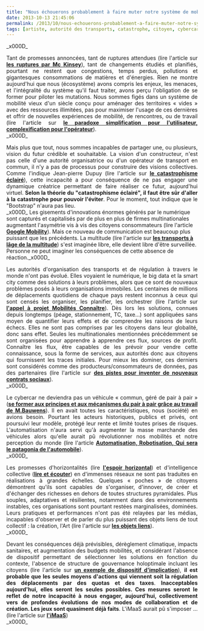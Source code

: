 ```yaml
---
title: "Nous échouerons probablement à faire muter notre système de mobilité"
date: 2013-10-13 21:45:06
permalink: /2013/10/nous-echouerons-probablement-a-faire-muter-notre-systeme-de-mobilite.html
tags: [artiste, autorité des transports, catastrophe, citoyen, cybercar, cygne noir, holoptisme, innovation, intelligence collective, multimodes, pensée complexe, Service de mobilité, surveillance]
---
```


<p style="margin-bottom: 0cm; text-align: justify;"></p>_x000D_
<p style="margin-bottom: 0cm; text-align: justify;">Tant de promesses annoncées, tant de ruptures attendues (lire l'article sur <a href="https://gabrielplassat.github.io/transportsdufutur/2013/07/les-technologies-en-rupture-dapres-mc-kinsey.html" target="_blank"><strong>les ruptures par Mc Kinsey</strong></a>), tant de changements étudiés et planifiés, pourtant ne restent que congestions, temps perdus, pollutions et gigantesques consommations de matières et d'énergies. Rien ne montre aujourd'hui que nous (écosystème) avons compris les enjeux, les menaces, et l'intégralité du système qu'il faut traiter, avons perçu l'obligation de se former pour piloter les mutations. Nous sommes figés dans un système de mobilité vieux d'un siècle conçu pour aménager des territoires « vides » avec des ressources illimitées, pas pour maximiser l'usage de ces dernières et offrir de nouvelles expériences de mobilité, de rencontres, ou de travail (lire l'article sur <a href="https://gabrielplassat.github.io/transportsdufutur/2013/06/bollore-implante-autolib-a-lyon-et-a-bordeaux-mobizen-etada-sassocient-pour-marier-location-et-autopartage-blablacar.html" target="_blank"><strong>le paradoxe simplification pour l'utilisateur, complexification pour l'opérateur</strong></a>).</p>_x000D_
<p style="margin-bottom: 0cm; text-align: justify;">Mais plus que tout, nous sommes incapables de partager une, ou plusieurs, vision du futur crédible et souhaitable. La vision d'un constructeur, n'est pas celle d'une autorité organisatrice ou d'un opérateur de transport en commun, il n'y a pas de processus pour construire des visions collectives. Comme l'indique Jean-pierre Dupuy (lire l'article sur <a href="https://gabrielplassat.github.io/transportsdufutur/2011/06/mobilites-et-catastrophisme-eclaire.html" target="_blank"><strong>le catastrophisme éclairé</strong></a>), cette incapacité a pour conséquence de ne pas engager une dynamique créatrice permettant de faire réaliser ce futur, aujourd'hui virtuel.<strong> Selon la théorie du "catastrophisme éclairé", il faut être sûr d'aller à la catastrophe pour pouvoir l'éviter</strong>. Pour le moment, tout indique que le "Bootstrap" n'aura pas lieu.</p>_x000D_
<!--more--> Les gisements d'innovations énormes générés par le numérique sont capturés et capitalisés par de plus en plus de firmes multinationales augmentant l'asymétrie vis à vis des citoyens consommateurs (lire l'article <a href="https://gabrielplassat.github.io/transportsdufutur/2013/08/google-mobility-in-the-race-to-get-you-around-cities-with-a-smartphone-and-a-credit-card-.html" target="_blank"><strong>Google Mobility</strong></a>). Mais ce nouveau de communication est beaucoup plus puissant que les précédents. La multitude (lire l'article sur <a href="https://gabrielplassat.github.io/transportsdufutur/2013/02/les-transports-a-lage-de-la-multitude.html" target="_blank"><strong>les transports à lâge de la multitude</strong></a>) s'est imaginée libre, elle devient libre d'être surveillée. Personne ne peut imaginer les conséquences de cette absence de réaction._x000D_
<p style="margin-bottom: 0cm; text-align: justify;">Les autorités d'organisation des transports et de régulation à travers le monde n'ont pas évolué. Elles voyaient le numérique, le big data et la smart city comme des solutions à leurs problèmes, alors que ce sont de nouveaux problèmes posés à leurs organisations immobiles. Les centaines de millions de déplacements quotidiens de chaque pays restent inconnus à ceux qui sont censés les organiser, les planifier, les orchestrer (lire l'article sur <a href="https://gabrielplassat.github.io/transportsdufutur/2013/06/appel-a-projet-mobilites-2013-connaitre-pour-mieux-agir.html" target="_blank"><strong>l'appel à projet Mobilités Connaître</strong></a>). Dès lors les solutions, connues depuis longtemps (péage, stationnement, TC, taxe...) sont appliquées sans moyen de quantifier leurs effets et de comprendre les raisons de leurs échecs. Elles ne sont pas comprises par les citoyens dans leur globalité, donc sans effet. Seules les multinationales mentionnées précédemment se sont organisées pour apprendre à apprendre ces flux, sources de profit. Connaître les flux, être capables de les prévoir pour vendre cette connaissance, sous la forme de services, aux autorités donc aux citoyens qui fournissent les traces initiales. Pour mieux les dominer, ces derniers sont considérés comme des producteurs/consommateurs de données, pas des partenaires (lire l'article sur <a href="https://gabrielplassat.github.io/transportsdufutur/2013/05/inventons-de-nouveaux-contrats-sociaux-entre-les-citoyens-et-la-collectivite-pour-exploiter-nos-53-s.html" target="_blank"><strong>des pistes pour inventer de nouveaux contrats sociaux</strong></a>).</p>_x000D_
<p style="margin-bottom: 0cm; text-align: justify;">Le cybercar ne deviendra pas un véhicule « commun, géré de pair à pair » (<a href="http://p2pfoundation.net/Category:Frenc" target="_blank"><strong>se former aux principes et aux mécanismes du pair à pair grâce au travail de M.Bauwens</strong></a>). Il en avait toutes les caractéristiques, nous (société) en avions besoin. Pourtant les acteurs historiques, publics et privés, ont poursuivi leur modèle, protégé leur rente et limité toutes prises de risques. L'automatisation n'aura servi qu'à augmenter la masse marchande des véhicules alors qu'elle aurait pû révolutionner nos mobilités et notre perception du monde (lire l'article <a href="https://gabrielplassat.github.io/transportsdufutur/2013/09/nissan-et-daimler-sengagent-a-commercialiser-des-voitures-autonomes-en-2020-risques-et-opportunites.html" target="_blank"><strong>Automatisation, Robotisation, Qui sera le patagonia de l'automobile</strong></a>).</p>_x000D_
<p style="margin-bottom: 0cm; text-align: justify;">Les promesses d'horizontalités (lire <a href="http://t.co/WwERdnQ96B" target="_blank"><strong>l'espoir horizontal</strong></a>) et d'intelligence collective (<a href="https://gabrielplassat.github.io/transportsdufutur/2012/11/interview-de-jfnoubel-chercheur-au-collective-intelligence-research-institute.html" target="_blank"><strong>lire et écouter</strong></a>) en d'immenses réseaux ne sont pas traduites en réalisations à grandes échelles. Quelques « poches » de citoyens démontrent qu'ils sont capables de s'organiser, d'innover, de créer et d'échanger des richesses en dehors de toutes structures pyramidales. Plus souples, adaptatives et résilientes, notamment dans des environnements instables, ces organisations sont pourtant restées marginalisées, dominées. Leurs pratiques et performances n'ont pas été relayées par les médias, incapables d'observer et de parler du plus puissant des objets liens de tout collectif : la création, l'Art (lire l'article sur <a href="https://gabrielplassat.github.io/transportsdufutur/2013/09/quel-est-lobjet-lien-de-votre-projet-la-peur-la-proie-ou-lart-.html" target="_blank"><strong>les objets liens</strong></a>).</p>_x000D_
<p style="margin-bottom: 0cm; text-align: justify;">Devant les conséquences déjà prévisibles, dérèglement climatique, impacts sanitaires, et augmentation des budgets mobilités, et considérant l'absence de dispositif permettant de sélectionner les solutions en fonction du contexte, l'absence de structure de gouvernance holoptimale incluant les citoyens (lire l'article sur <a href="https://gabrielplassat.github.io/transportsdufutur/2013/04/votre-reputation-numerique-sera-votre-monnaie-et-la-base-de-votre-implication-altruiste.html" target="_blank"><strong>un exemple de dispositif d'implication</strong></a>), <strong>il est probable que les seules moyens d'actions qui viennent soit la régulation des déplacements par des quotas et des taxes</strong>. <strong>Inacceptables aujourd'hui, elles seront les seules possibles. Ces mesures seront le reflet de notre incapacité à nous engager, aujourd'hui, collectivement vers de profondes évolutions de nos modes de collaboration et de création. Les jeux sont quasiment déjà faits</strong>. L'iMaaS aurait pû s'imposer … (lire l'article sur <a href="https://gabrielplassat.github.io/transportsdufutur/2013/07/et-si-les-jeux-etaient-deja-faits.html" target="_blank"><strong>l'iMaaS</strong></a>)</p>_x000D_
<p style="text-align: justify;"></p>
